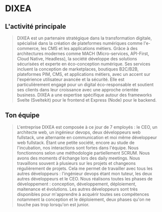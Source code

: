 # DIXEA

## L'activité principale

> DIXEA est un partenaire stratégique dans la transformation digitale, spécialisé dans la création de plateformes numériques comme l'e-commerce, les CMS et les applications métiers. Grâce à des architectures modernes comme MACH (Micro-services, API-First, Cloud Native, Headless), la société développe des solutions sécurisées et experte en éco-conception numérique. Ses services incluent la conception de marketplaces, boutiques B2C/B2B, plateformes PIM, CMS, et applications métiers, avec un accent sur l'expérience utilisateur avancée et la sécurité. Elle est particulièrement engagé pour un digital éco-responsable et soutient ses clients dans leur croissance avec une approche orientée business. DIXEA a une expertise spécifique autour des frameworks Svelte (Sveltekit) pour le frontend et Express (Node) pour le backend.

## Ton équipe

> L'entreprise DIXEA est composée à ce jour de 7 employés : le CEO, un architecte web, un ingénieur devops, deux développeurs web fullstack, une alternante en communication et moi même développeur web fullstack. Étant une petite société, encore au stude de l'incubation, nos interactions sont fortes dans l'équipe. Nous fonctionnons selon une méthodologie partiellement SCRUM. Nous avons des moments d'échange lors des daily meetings. Nous travaillons souvent à plusieurs sur les projets et changeons régulièrement de projets. Cela me permet de travailler avec tous les autres développeurs : l'ingénieur devops étant mon tuteur, les deux autres développeurs et le CEO. Nous réalisons toutes les phases de développement : conception, développement, déploiement, maitenance et évolutions. Les autres développeurs sont très disponibles pour m'apprendre à acquérir toutes ses compétences notamment la conception et le déploiement, deux phases qu'on ne touche pas trop lorsqu'on est junior.

